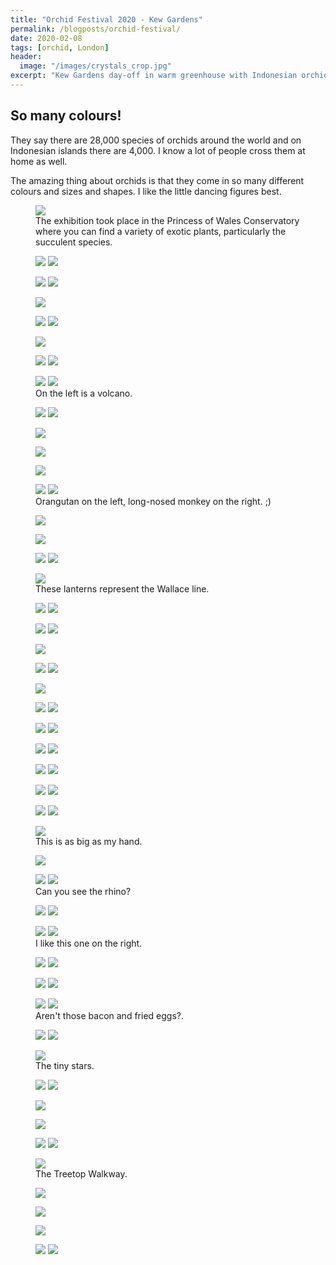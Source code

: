 ```yaml
---
title: "Orchid Festival 2020 - Kew Gardens"
permalink: /blogposts/orchid-festival/
date: 2020-02-08
tags: [orchid, London]
header:
  image: "/images/crystals_crop.jpg"
excerpt: "Kew Gardens day-off in warm greenhouse with Indonesian orchids"
---
```


## So many colours!

They say there are 28,000 species of orchids around the world and on Indonesian islands there are 4,000. I know a lot of people cross them at home as well.

The amazing thing about orchids is that they come in so many different colours and sizes and shapes. I like the little dancing figures best.

<figure>
    <img src="/images/orchid_festival_2020/IMG_20200208_141711.jpg">
    <figcaption>The exhibition took place in the Princess of Wales Conservatory where you can find a variety of exotic plants, particularly the succulent species.</figcaption>
</figure>

<figure class="half">
    <a href="/images/orchid_festival_2020/IMG_20200208_141803.jpg"><img src="/images/orchid_festival_2020/IMG_20200208_141803.jpg"></a>
    <a href="/images/orchid_festival_2020/IMG_20200208_141911.jpg"><img src="/images/orchid_festival_2020/IMG_20200208_141911.jpg"></a>
</figure>

<figure class="half">
    <a href="/images/orchid_festival_2020/IMG_20200208_141951.jpg"><img src="/images/orchid_festival_2020/IMG_20200208_141951.jpg"></a>
    <a href="/images/orchid_festival_2020/IMG_20200208_142235.jpg"><img src="/images/orchid_festival_2020/IMG_20200208_142235.jpg"></a>
</figure>

<figure>
    <img src="/images/orchid_festival_2020/IMG_20200208_142217.jpg">
</figure>

<figure class="half">
    <a href="/images/orchid_festival_2020/IMG_20200208_142313.jpg"><img src="/images/orchid_festival_2020/IMG_20200208_142313.jpg"></a>
    <a href="/images/orchid_festival_2020/IMG_20200208_142337.jpg"><img src="/images/orchid_festival_2020/IMG_20200208_142337.jpg"></a>
</figure>

<figure>
    <img src="/images/orchid_festival_2020/IMG_20200208_142622.jpg">
</figure>

<figure class="half">
    <a href="/images/orchid_festival_2020/IMG_20200208_142402.jpg"><img src="/images/orchid_festival_2020/IMG_20200208_142402.jpg"></a>
    <a href="/images/orchid_festival_2020/IMG_20200208_142701.jpg"><img src="/images/orchid_festival_2020/IMG_20200208_142701.jpg"></a>
</figure>

<figure class="half">
    <a href="/images/orchid_festival_2020/IMG_20200208_144430.jpg"><img src="/images/orchid_festival_2020/IMG_20200208_144430.jpg"></a>
    <a href="/images/orchid_festival_2020/IMG_20200208_142724.jpg"><img src="/images/orchid_festival_2020/IMG_20200208_142724.jpg"></a>
    <figcaption>On the left is a volcano.</figcaption>
</figure>

<figure class="half">
    <a href="/images/orchid_festival_2020/IMG_20200208_142802.jpg"><img src="/images/orchid_festival_2020/IMG_20200208_142802.jpg"></a>
    <a href="/images/orchid_festival_2020/IMG_20200208_142830.jpg"><img src="/images/orchid_festival_2020/IMG_20200208_142830.jpg"></a>
</figure>

<figure>
    <img src="/images/orchid_festival_2020/IMG_20200208_143643.jpg">
</figure>

<figure>
    <img src="/images/orchid_festival_2020/IMG_20200208_144104.jpg">
</figure>

<figure>
    <img src="/images/orchid_festival_2020/IMG_20200208_144137.jpg">
</figure>

<figure class="half">
    <a href="/images/orchid_festival_2020/IMG_20200208_144235.jpg"><img src="/images/orchid_festival_2020/IMG_20200208_144235.jpg"></a>
    <a href="/images/orchid_festival_2020/IMG_20200208_144317.jpg"><img src="/images/orchid_festival_2020/IMG_20200208_144317.jpg"></a>
    <figcaption>Orangutan on the left, long-nosed monkey on the right. ;)</figcaption>
</figure>

<figure>
    <img src="/images/orchid_festival_2020/IMG_20200208_144441.jpg">
</figure>

<figure>
    <img src="/images/orchid_festival_2020/IMG_20200208_144654.jpg">
</figure>

<figure class="half">
    <a href="/images/orchid_festival_2020/IMG_20200208_144814.jpg"><img src="/images/orchid_festival_2020/IMG_20200208_144814.jpg"></a>
    <a href="/images/orchid_festival_2020/IMG_20200208_144826.jpg"><img src="/images/orchid_festival_2020/IMG_20200208_144826.jpg"></a>
</figure>

<figure>
    <img src="/images/orchid_festival_2020/IMG_20200208_144931.jpg">
    <figcaption>These lanterns represent the Wallace line.</figcaption>
</figure>

<figure class="half">
    <a href="/images/orchid_festival_2020/IMG_20200208_145005.jpg"><img src="/images/orchid_festival_2020/IMG_20200208_145005.jpg"></a>
    <a href="/images/orchid_festival_2020/IMG_20200208_145124.jpg"><img src="/images/orchid_festival_2020/IMG_20200208_145124.jpg"></a>
</figure>

<figure class="half">
    <a href="/images/orchid_festival_2020/IMG_20200208_145145.jpg"><img src="/images/orchid_festival_2020/IMG_20200208_145145.jpg"></a>
    <a href="/images/orchid_festival_2020/IMG_20200208_145156.jpg"><img src="/images/orchid_festival_2020/IMG_20200208_145156.jpg"></a>
</figure>

<figure>
    <img src="/images/orchid_festival_2020/IMG_20200208_145222.jpg">
</figure>

<figure class="half">
    <a href="/images/orchid_festival_2020/IMG_20200208_145423.jpg"><img src="/images/orchid_festival_2020/IMG_20200208_145423.jpg"></a>
    <a href="/images/orchid_festival_2020/IMG_20200208_145506.jpg"><img src="/images/orchid_festival_2020/IMG_20200208_145506.jpg"></a>
</figure>

<figure>
    <img src="/images/orchid_festival_2020/IMG_20200208_145449.jpg">
</figure>

<figure class="half">
    <a href="/images/orchid_festival_2020/IMG_20200208_145519.jpg"><img src="/images/orchid_festival_2020/IMG_20200208_145519.jpg"></a>
    <a href="/images/orchid_festival_2020/IMG_20200208_145608.jpg"><img src="/images/orchid_festival_2020/IMG_20200208_145608.jpg"></a>
</figure>

<figure class="half">
    <a href="/images/orchid_festival_2020/IMG_20200208_145721.jpg"><img src="/images/orchid_festival_2020/IMG_20200208_145721.jpg"></a>
    <a href="/images/orchid_festival_2020/IMG_20200208_145735.jpg"><img src="/images/orchid_festival_2020/IMG_20200208_145735.jpg"></a>
</figure>

<figure class="half">
    <a href="/images/orchid_festival_2020/IMG_20200208_145747.jpg"><img src="/images/orchid_festival_2020/IMG_20200208_145747.jpg"></a>
    <a href="/images/orchid_festival_2020/IMG_20200208_145800.jpg"><img src="/images/orchid_festival_2020/IMG_20200208_145800.jpg"></a>
</figure>

<figure class="half">
    <a href="/images/orchid_festival_2020/IMG_20200208_145838.jpg"><img src="/images/orchid_festival_2020/IMG_20200208_145838.jpg"></a>
    <a href="/images/orchid_festival_2020/IMG_20200208_145909.jpg"><img src="/images/orchid_festival_2020/IMG_20200208_145909.jpg"></a>
</figure>

<figure class="half">
    <a href="/images/orchid_festival_2020/IMG_20200208_145933.jpg"><img src="/images/orchid_festival_2020/IMG_20200208_145933.jpg"></a>
    <a href="/images/orchid_festival_2020/IMG_20200208_150000.jpg"><img src="/images/orchid_festival_2020/IMG_20200208_150000.jpg"></a>
</figure>

<figure class="half">
    <a href="/images/orchid_festival_2020/IMG_20200208_150013.jpg"><img src="/images/orchid_festival_2020/IMG_20200208_150013.jpg"></a>
    <a href="/images/orchid_festival_2020/IMG_20200208_150202.jpg"><img src="/images/orchid_festival_2020/IMG_20200208_150202.jpg"></a>
</figure>

<figure>
    <img src="/images/orchid_festival_2020/IMG_20200208_150045.jpg">
    <figcaption>This is as big as my hand.</figcaption>
</figure>

<figure>
    <img src="/images/orchid_festival_2020/IMG_20200208_150137.jpg">
</figure>

<figure class="half">
    <a href="/images/orchid_festival_2020/IMG_20200208_150228.jpg"><img src="/images/orchid_festival_2020/IMG_20200208_150228.jpg"></a>
    <a href="/images/orchid_festival_2020/IMG_20200208_150408.jpg"><img src="/images/orchid_festival_2020/IMG_20200208_150408.jpg"></a>
    <figcaption>Can you see the rhino?</figcaption>
</figure>

<figure class="half">
    <a href="/images/orchid_festival_2020/IMG_20200208_150451.jpg"><img src="/images/orchid_festival_2020/IMG_20200208_150451.jpg"></a>
    <a href="/images/orchid_festival_2020/IMG_20200208_150508.jpg"><img src="/images/orchid_festival_2020/IMG_20200208_150508.jpg"></a>
</figure>

<figure class="half">
    <a href="/images/orchid_festival_2020/IMG_20200208_150528.jpg"><img src="/images/orchid_festival_2020/IMG_20200208_150528.jpg"></a>
    <a href="/images/orchid_festival_2020/IMG_20200208_150541.jpg"><img src="/images/orchid_festival_2020/IMG_20200208_150541.jpg"></a>
    <figcaption>I like this one on the right.</figcaption>
</figure>

<figure class="half">
    <a href="/images/orchid_festival_2020/IMG_20200208_150620.jpg"><img src="/images/orchid_festival_2020/IMG_20200208_150620.jpg"></a>
    <a href="/images/orchid_festival_2020/IMG_20200208_150630.jpg"><img src="/images/orchid_festival_2020/IMG_20200208_150630.jpg"></a>
</figure>

<figure class="half">
    <a href="/images/orchid_festival_2020/IMG_20200208_150713.jpg"><img src="/images/orchid_festival_2020/IMG_20200208_150713.jpg"></a>
    <a href="/images/orchid_festival_2020/IMG_20200208_150805.jpg"><img src="/images/orchid_festival_2020/IMG_20200208_150805.jpg"></a>
</figure>

<figure class="half">
    <a href="/images/orchid_festival_2020/IMG_20200208_150811.jpg"><img src="/images/orchid_festival_2020/IMG_20200208_150811.jpg"></a>
    <a href="/images/orchid_festival_2020/IMG_20200208_150823.jpg"><img src="/images/orchid_festival_2020/IMG_20200208_150823.jpg"></a>
    <figcaption>Aren't those bacon and fried eggs?.</figcaption>
</figure>

<figure class="half">
    <a href="/images/orchid_festival_2020/IMG_20200208_150829.jpg"><img src="/images/orchid_festival_2020/IMG_20200208_150829.jpg"></a>
    <a href="/images/orchid_festival_2020/IMG_20200208_151049.jpg"><img src="/images/orchid_festival_2020/IMG_20200208_151049.jpg"></a>
</figure>

<figure>
    <img src="/images/orchid_festival_2020/IMG_20200208_151153.jpg">
    <figcaption>The tiny stars.</figcaption>
</figure>

<figure class="half">
    <a href="/images/orchid_festival_2020/IMG_20200208_151054.jpg"><img src="/images/orchid_festival_2020/IMG_20200208_151054.jpg"></a>
    <a href="/images/orchid_festival_2020/IMG_20200208_151219.jpg"><img src="/images/orchid_festival_2020/IMG_20200208_151219.jpg"></a>
</figure>

<figure>
    <img src="/images/orchid_festival_2020/IMG_20200208_151328.jpg">
</figure>

<figure>
    <img src="/images/orchid_festival_2020/IMG_20200208_153303.jpg">
</figure>

<figure class="half">
    <a href="/images/orchid_festival_2020/IMG_20200208_153716.jpg"><img src="/images/orchid_festival_2020/IMG_20200208_153716.jpg"></a>
    <a href="/images/orchid_festival_2020/IMG_20200208_155734.jpg"><img src="/images/orchid_festival_2020/IMG_20200208_155734.jpg"></a>
</figure>

<figure>
    <img src="/images/orchid_festival_2020/IMG_20200208_154049.jpg">
    <figcaption>The Treetop Walkway.</figcaption>
</figure>

<figure>
    <img src="/images/orchid_festival_2020/IMG_20200208_154532.jpg">
</figure>

<figure>
    <img src="/images/orchid_festival_2020/IMG_20200208_154613.jpg">
</figure>

<figure>
    <img src="/images/orchid_festival_2020/IMG_20200208_154841.jpg">
</figure>

<figure class="half">
    <a href="/images/orchid_festival_2020/IMG_20200208_155840.jpg"><img src="/images/orchid_festival_2020/IMG_20200208_155840.jpg"></a>
    <a href="/images/orchid_festival_2020/IMG_20200208_155930.jpg"><img src="/images/orchid_festival_2020/IMG_20200208_155930.jpg"></a>
</figure>